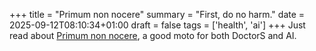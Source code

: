 +++
title = "Primum non nocere"
summary = "First, do no harm."
date = 2025-09-12T08:10:34+01:00
draft = false
tags = ['health', 'ai']
+++
Just read about [Primum non nocere](https://en.wikipedia.org/wiki/Primum_non_nocere), a good moto for both DoctorS and AI.
